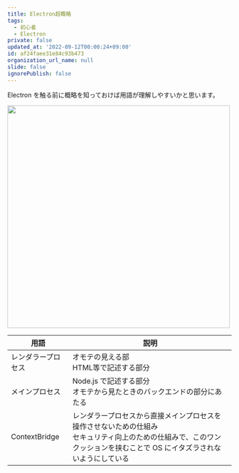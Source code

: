 ```yaml
---
title: Electron超概略
tags:
  - 初心者
  - Electron
private: false
updated_at: '2022-09-12T00:00:24+09:00'
id: af24faee31e84c93b473
organization_url_name: null
slide: false
ignorePublish: false
---
```

Electron を触る前に概略を知っておけば用語が理解しやすいかと思います。

<img src="https://qiita-image-store.s3.ap-northeast-1.amazonaws.com/0/59081/5afd373d-506d-1064-5137-aba377444195.png" width=500px>

|用語|説明|
|-|-|
|レンダラープロセス|オモテの見える部<br>HTML等で記述する部分|
|メインプロセス|Node.js で記述する部分<br>オモテから見たときのバックエンドの部分にあたる|
|ContextBridge|レンダラープロセスから直接メインプロセスを操作させないための仕組み<br>セキュリティ向上のための仕組みで、このワンクッションを挟むことで OS にイタズラされないようにしている|
